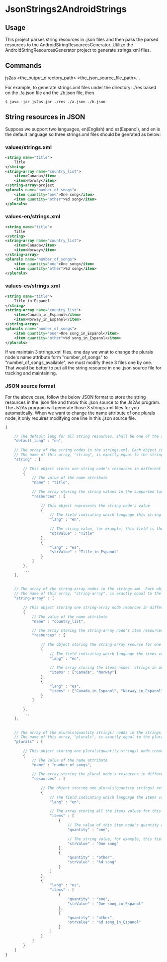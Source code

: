 JsonStrings2AndroidStrings
===============================


## Usage
This project parses string resources in .json files and then pass the parsed resources to the AndroidStringResourcesGenerator. Utilize the AndroidStringResourcesGenerator project to generate strings.xml files.

## Commands
js2as <the_output_directory_path> <the_json_source_file_path>...

For example, to generate strings.xml files under the directory: ./res based on the ./a.json file and the ./b.json file, then
```
$ java -jar js2as.jar ./res ./a.json ./b.json
```

## String resources in JSON

Suppoes we support two languages, en(English) and es(Espanol), and en is the default language so three strings.xml files should be genrated as below:

### values/strings.xml
```xml
<string name="title">
	Title
</string>
<string-array name="country_list">
	<item>Canada</item>
	<item>Norway</item>
</string-array>project
<plurals name="number_of_songs">
	<item quantity="one">One song</item>
	<item quantity="other">%d song</item>
</plurals>
```

### values-en/strings.xml
```xml
<string name="title">
	Title
</string>
<string-array name="country_list">
	<item>Canada</item>
	<item>Norway</item>
</string-array>
<plurals name="number_of_songs">
	<item quantity="one">One song</item>
	<item quantity="other">%d song</item>
</plurals>
```

### values-es/strings.xml
```xml
<string name="title">
	Title_in_Espanol
</string>
<string-array name="country_list">
	<item>Canada_in_Espanol</item>
	<item>Norway_in_Espanol</item>
</string-array>
<plurals name="number_of_songs">
	<item quantity="one">One song_in_Espanol</item>
	<item quantity="other">%d song_in_Espanol</item>
</plurals>
```

If we maintain 3 strings.xml files, one day we wnat to change the plurals node's name attribute form "number_of_songs" to "number_of_songs_available", we must modify these 3 files one by one. That would be better to put all the string resource in one .json source file for tracking and maintaining.


### JSON source format

For the above case, follow the below JSON format to store the string resources in the .json file and throw this .json source to the Js2As program.
The Js2As program will generate those 3 strings.xml files for you automatically. When we want to change the name attribute of one plurals node, it only requires modifying one line in this .json source file.

```javascript
{

	// The default lang for all string resources, shall be one of the supported langs in the below string resources.
	"default_lang" : "en",
	
	// The array of the string nodes in the strings.xml. Each object in the array represents one string node.
	// The name of this array, "string", is exactly equal to the string node's tag name, <string>
	"string" : [	
		
		// This object stores one string node's resources in different languages.
		{
			// The value of the name attribute
			"name" : "title",
			
			// The array storing the string values in the supported langs
			"resources" : [ 
				
				// This object represents the string node's value
				{
					// The field indicating which language this string value belongs to, for example this field says the supported lang is English(en).
					"lang" : "en",
					
					// The string value, for example, this field is the word, "Title", in Engish
					"strValue" : "Title" 
				},
				{
					"lang" : "es",
					"strValue" : "Title_in_Espanol"
				}
			]
		},
		...
	],
	
	
	// The array of the string-array nodes in the strings.xml. Each object in the array represents one string-array node.
	// The name of this array, "string-array", is exactly equal to the string-array node's tag name, <string-array>.
	"string-array" : [
	
		// This object storing one string-array node reources in different langauges
		{
			// The value of the name attribute
			"name" : "country_list",
			
			// The array storing the string-array node's item resources in different supported languages.
			"resources" : [
				
				// The object storing the string-array reource for one specific langauge
				{
					// The field indicating which language the items values belongs to. For example this field says the supported lang is English(en).
					"lang" : "en",
					
					// The array storing the items nodes' strings in one sepecific language. For example, this array stores the country list in English
					"items" : ["Canada", "Norway"]
				},				
				{
					"lang" : "es",
					"items" : ["Canada_in_Espanol", "Norway_in_Espanol"]
				}
			]
		
		},
		...
	],
	
	
	// The array of the plurals(quantity strings) nodes in the strings.xml. Each object in the array represents one plurals node.
	// The name of this array, "plurals", is exactly equal to the plurals node's tag name, <plurals>.
	"plurals" : [
	
		// This object storing one plurals(quantity strings) node reources in different langauges
		{
			// The value of the name attribute
			"name" : "number_of_songs",
			
			// The array storing the plural node's resources in different supported languages.
			"resources" : [
			
				// The object storing one plurals(quantity strings) resources for one specific language
				{	
					// The field indicating which language the items values belongs to, for example this field says the supported lang is English(en).
					"lang" : "en",
					
					// The array storing all the items values for this quantity in the supported langs
					"items" : [
						{			
							// The value of this item node's quantity attribute
							"quantity" : "one",
							
							// The string value, for example, this field is the word, "One song", in Engish
							"strValue" : "One song"
						},
						{
							"quantity" : "other",
							"strValue" : "%d song"
						}
					]
				},			
				{	
					"lang" : "es",
					"items" : [
						{
							"quantity" : "one",
							"strValue" : "One song_in_Espanol"
						},
						{
							"quantity" : "other",
							"strValue" : "%d song_in_Espanol"
						}
					]
				}
			]
		}
	]
}
```

